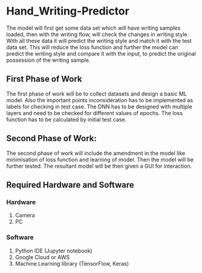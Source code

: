 # Hand_Writing-Predictor

The model will first get some data set which will have writing samples loaded, then with the writing flow, will check the changes in writing style. With all these data it will predict the writing style and match it with the test data set. This will reduce the loss function and further the model can predict the writing style and compare it with the input, to predict the original possession of the writing sample.


## First Phase of Work
The first phase of work will be to collect datasets and design a basic ML model. Also the important points inconsideration has to be implemented as labels for checking in test case. The DNN has to be designed with multiple layers and need to be checked for different values of epochs. The loss function has to be calculated by initial test case.

## Second Phase of Work:
The second phase of work will include the amendment in the model like minimisation of loss function and learning of model. Then the model will be further tested. The resultant model will be then given a GUI for interaction.

## Required Hardware and Software

### Hardware
1. Camera
2. PC

### Software
1. Python IDE (Jupyter notebook)
2. Google Cloud or AWS
3. Machine Learning library (TensorFlow, Keras)

